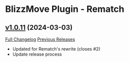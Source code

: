 # BlizzMove Plugin - Rematch

## [v1.0.11](https://github.com/NumyAddon/BlizzMovePlugin_Rematch/tree/v1.0.11) (2024-03-03)
[Full Changelog](https://github.com/NumyAddon/BlizzMovePlugin_Rematch/compare/v1.0.10...v1.0.11) [Previous Releases](https://github.com/NumyAddon/BlizzMovePlugin_Rematch/releases)

- Updated for Rematch's rewrite (closes #2)  
- Update release process  
